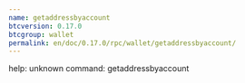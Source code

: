 ```yaml
---
name: getaddressbyaccount
btcversion: 0.17.0
btcgroup: wallet
permalink: en/doc/0.17.0/rpc/wallet/getaddressbyaccount/
---
```


help: unknown command: getaddressbyaccount

